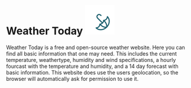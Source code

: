 # Weather Today ![Weather Today Logo](./public/logo.svg)

Weather Today is a free and open-source weather website. Here you can find all basic information that one may need. This includes the current temperature, weathertype, humidity and wind specifications, a hourly fourcast with the temperature and humidity, and a 14 day forecast with basic information. This website does use the users geolocation, so the browser will automatically ask for permission to use it.
